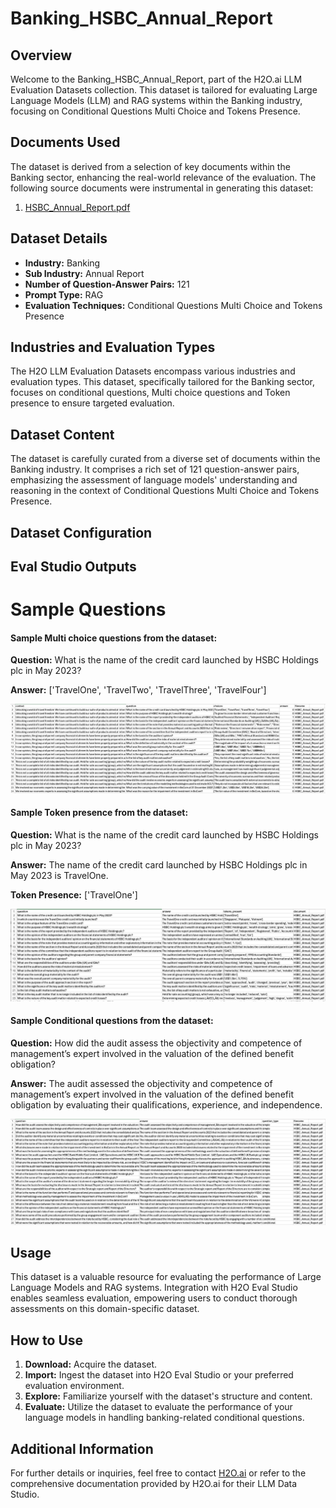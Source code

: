 # Banking_HSBC_Annual_Report

## Overview
Welcome to the Banking_HSBC_Annual_Report, part of the H2O.ai LLM Evaluation Datasets collection. This dataset is tailored for evaluating Large Language Models (LLM) and RAG systems within the Banking industry, focusing on Conditional Questions Multi Choice and Tokens Presence.

## Documents Used
The dataset is derived from a selection of key documents within the Banking sector, enhancing the real-world relevance of the evaluation. The following source documents were instrumental in generating this dataset:
1. [HSBC_Annual_Report.pdf](https://github.com/h2oai/h2o-evals/blob/main/catalog/Banking_HSBC_Annual_Report/used_documents/HSBC_Annual_Report.pdf)

## Dataset Details
- **Industry:** Banking
- **Sub Industry:** Annual Report
- **Number of Question-Answer Pairs:** 121
- **Prompt Type:** RAG
- **Evaluation Techniques:** Conditional Questions Multi Choice and Tokens Presence

## Industries and Evaluation Types
The H2O LLM Evaluation Datasets encompass various industries and evaluation types. This dataset, specifically tailored for the Banking sector, focuses on conditional questions, Multi choice questions and Token presence to ensure targeted evaluation.

## Dataset Content
The dataset is carefully curated from a diverse set of documents within the Banking industry. It comprises a rich set of 121 question-answer pairs, emphasizing the assessment of language models' understanding and reasoning in the context of Conditional Questions Multi Choice and Tokens Presence.

## Dataset Configuration

## Eval Studio Outputs

# Sample Questions

#### Sample Multi choice questions from the dataset:

**Question:** What is the name of the credit card launched by HSBC Holdings plc in May 2023?

**Answer:** ['TravelOne', 'TravelTwo', 'TravelThree', 'TravelFour']

![multi_choice_question_image](https://github.com/h2oai/h2o-evals/blob/main/catalog/Banking_HSBC_Annual_Report/screenshots/multi_choice.png)

#### Sample Token presence from the dataset:

**Question:** What is the name of the credit card launched by HSBC Holdings plc in May 2023?

**Answer:** The name of the credit card launched by HSBC Holdings plc in May 2023 is TravelOne.

**Token Presence:** ['TravelOne']

![token_presence_image](https://github.com/h2oai/h2o-evals/blob/main/catalog/Banking_HSBC_Annual_Report/screenshots/tokens_present.png)

#### Sample Conditional questions from the dataset:

**Question:** How did the audit assess the objectivity and competence of management’s expert involved in the valuation of the defined benefit obligation?

**Answer:** The audit assessed the objectivity and competence of management’s expert involved in the valuation of the defined benefit obligation by evaluating their qualifications, experience, and independence.

![conditional_question_image](https://github.com/h2oai/h2o-evals/blob/main/catalog/Banking_HSBC_Annual_Report/screenshots/question_type.png)

## Usage

This dataset is a valuable resource for evaluating the performance of Large Language Models and RAG systems. Integration with H2O Eval Studio enables seamless evaluation, empowering users to conduct thorough assessments on this domain-specific dataset.

## How to Use

1. **Download:** Acquire the dataset.
2. **Import:** Ingest the dataset into H2O Eval Studio or your preferred evaluation environment.
3. **Explore:** Familiarize yourself with the dataset's structure and content.
4. **Evaluate:** Utilize the dataset to evaluate the performance of your language models in handling banking-related conditional questions.

## Additional Information

For further details or inquiries, feel free to contact [H2O.ai](https://www.h2o.ai/) or refer to the comprehensive documentation provided by H2O.ai for their LLM Data Studio.

